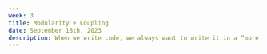 ```yaml
---
week: 3
title: Modularity + Coupling
date: September 18th, 2023
description: When we write code, we always want to write it in a “more maintainable way”. This lecture aims to show ways to make code more maintainable by explaining the concept of modularity and coupling.
---
```


